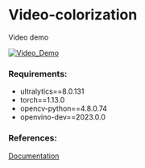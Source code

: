 # Video-colorization

Video demo

[![Video_Demo](https://img.youtube.com/vi/Cd10hWOa6ZE/0.jpg)](https://www.youtube.com/watch?v=Cd10hWOa6ZE)


### Requirements:

- ultralytics==8.0.131
- torch==1.13.0
- opencv-python==4.8.0.74
- openvino-dev==2023.0.0


### References:
[Documentation](https://docs.openvino.ai/2023.0/notebooks/222-vision-image-colorization-with-output.html)
